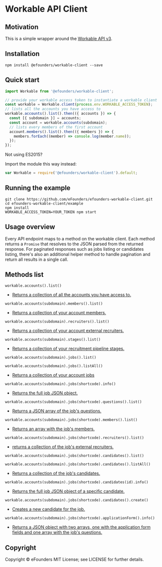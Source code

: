 # Workable API Client

## Motivation

This is a simple wrapper around the [Workable API v3](https://workable.readme.io/v3/docs).

## Installation

```shell
npm install @efounders/workable-client --save
```

## Quick start

```javascript
import Workable from '@efounders/workable-client';

// provide your workable access token to instantiate a workable client
const workable = Workable.client(process.env.WORKABLE_ACCESS_TOKEN);
// lists all the accounts you have access to
workable.accounts().list().then(({ accounts }) => {
  const [{ subdomain }] = accounts;
  const account = workable.accounts(subdomain);
  // lists every members of the first account
  account.members().list().then(({ members }) => {
    members.forEach((member) => console.log(member.name));
  });
});
```

Not using ES2015?

Import the module this way instead:

```javascript
var Workable = require('@efounders/workable-client').default;
```

## Running the example

```shell
git clone https://github.com/eFounders/efounders-workable-client.git
cd efounders-workable-client/example
npm install
WORKABLE_ACCESS_TOKEN=YOUR_TOKEN npm start
```

## Usage overview

Every API endpoint maps to a method on the workable client.
Each method returns a `Promise` that resolves to the JSON parsed from the returned response.
For paginated responses such as jobs listing or candidates listing, there's also an additional helper method to handle pagination and return all results in a single call.

## Methods list

`workable.accounts().list()`

* [Returns a collection of all the accounts you have access to.](https://workable.readme.io/docs/accounts)

`workable.accounts(subdomain).members().list()`

* [Returns a collection of your account members.](https://workable.readme.io/docs/members)

`workable.accounts(subdomain).recruiters().list()`

* [Returns a collection of your account external recruiters.](https://workable.readme.io/docs/recruiters)

`workable.accounts(subdomain).stages().list()`

* [Returns a collection of your recruitment pipeline stages.](https://workable.readme.io/docs/stages)

`workable.accounts(subdomain).jobs().list()`

`workable.accounts(subdomain).jobs().listAll()`

* [Returns a collection of your account jobs](https://workable.readme.io/docs/jobs)

`workable.accounts(subdomain).jobs(shortcode).info()`

* [Returns the full job JSON object.](https://workable.readme.io/docs/jobsshortcode)

`workable.accounts(subdomain).jobs(shortcode).questions().list()`

* [Returns a JSON array of the job's questions.](https://workable.readme.io/docs/job-questions)

`workable.accounts(subdomain).jobs(shortcode).members().list()`

* [Returns an array with the job's members.](https://workable.readme.io/docs/jobs-members)

`workable.accounts(subdomain).jobs(shortcode).recruiters().list()`

* [returns a collection of the job's external recruiters.](https://workable.readme.io/docs/jobs-recruiters)

`workable.accounts(subdomain).jobs(shortcode).candidates().list()`

`workable.accounts(subdomain).jobs(shortcode).candidates().listAll()`

* [Returns a collection of the job's candidates.](https://workable.readme.io/docs/job-candidates-index)

`workable.accounts(subdomain).jobs(shortcode).candidates(id).info()`

* [Returns the full job JSON object of a specific candidate.](https://workable.readme.io/docs/job-candidates-show)

`workable.accounts(subdomain).jobs(shortcode).candidates().create()`

* [Creates a new candidate for the job.](https://workable.readme.io/docs/job-candidates-create)

`workable.accounts(subdomain).jobs(shortcode).applicationForm().info()`

* [Returns a JSON object with two arrays, one with the application form fields and one array with the job's questions.](https://workable.readme.io/docs/jobsshortcodeapplication_form)

## Copyright

Copyright &copy; eFounders MIT License; see LICENSE for further details.

